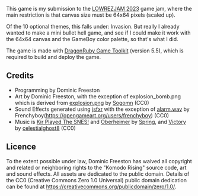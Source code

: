 This game is my submission to the [LOWREZJAM 2023](https://itch.io/jam/lowrezjam-2023) game jam, where the main restriction is that canvas size must be 64x64 pixels (scaled up).

Of the 10 optional themes, this falls under: Invasion. But really I already wanted to make a mini bullet hell game, and see if I could make it work with the 64x64 canvas and the GameBoy color palette, so that's what I did.

The game is made with [DragonRuby Game Toolkit](https://dragonruby.org/toolkit/game) (version 5.5), which is required to build and deploy the game.

## Credits

- Programming by Dominic Freeston
- Art by Dominic Freeston, with the exception of explosion_bomb.png which is derived from [explosion.png](https://opengameart.org/content/explosion-3) by [Sogomn](https://opengameart.org/users/sogomn) (CC0)
- Sound Effects generated using [jsfxr](https://sfxr.me/) with the exception of [alarm.wav](https://opengameart.org/content/alarm-2) by Frenchyboy(https://opengameart.org/users/frenchyboy) (CC0)
- Music is [Kir Played The SNES!](https://opengameart.org/content/kir-played-the-snes) and [Oberheimer](https://opengameart.org/content/oberheimer) by [Spring](https://opengameart.org/users/spring-spring), and [Victory](https://opengameart.org/content/victory) by [celestialghost8](https://opengameart.org/users/celestialghost8) (CC0)

## Licence

To the extent possible under law, Dominic Freeston has waived all copyright and related or neighboring rights to the "Komodo Rising" source code, art and sound effects. All assets are dedicated to the public domain. Details of the CC0 (Creative Commons Zero 1.0 Universal) public domain dedication can be found at https://creativecommons.org/publicdomain/zero/1.0/.
